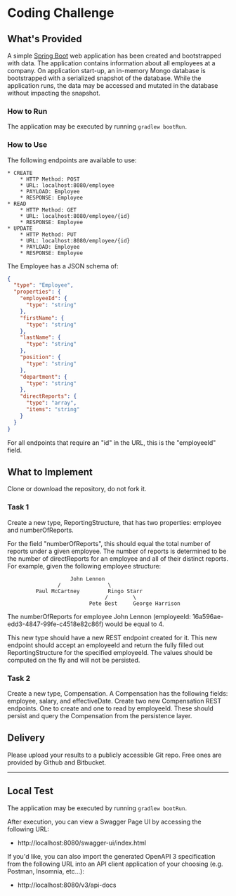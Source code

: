 # Coding Challenge

## What's Provided

A simple [Spring Boot](https://projects.spring.io/spring-boot/) web application has been created and bootstrapped
with data. The application contains information about all employees at a company. On application start-up, an in-memory
Mongo database is bootstrapped with a serialized snapshot of the database. While the application runs, the data may be
accessed and mutated in the database without impacting the snapshot.

### How to Run

The application may be executed by running `gradlew bootRun`.

### How to Use

The following endpoints are available to use:

```
* CREATE
    * HTTP Method: POST 
    * URL: localhost:8080/employee
    * PAYLOAD: Employee
    * RESPONSE: Employee
* READ
    * HTTP Method: GET 
    * URL: localhost:8080/employee/{id}
    * RESPONSE: Employee
* UPDATE
    * HTTP Method: PUT 
    * URL: localhost:8080/employee/{id}
    * PAYLOAD: Employee
    * RESPONSE: Employee
```

The Employee has a JSON schema of:

```json
{
  "type": "Employee",
  "properties": {
    "employeeId": {
      "type": "string"
    },
    "firstName": {
      "type": "string"
    },
    "lastName": {
      "type": "string"
    },
    "position": {
      "type": "string"
    },
    "department": {
      "type": "string"
    },
    "directReports": {
      "type": "array",
      "items": "string"
    }
  }
}
```

For all endpoints that require an "id" in the URL, this is the "employeeId" field.

## What to Implement

Clone or download the repository, do not fork it.

### Task 1

Create a new type, ReportingStructure, that has two properties: employee and numberOfReports.

For the field "numberOfReports", this should equal the total number of reports under a given employee. The number of
reports is determined to be the number of directReports for an employee and all of their distinct reports. For example,
given the following employee structure:

```
                    John Lennon
                /               \
         Paul McCartney         Ringo Starr
                               /        \
                          Pete Best     George Harrison
```

The numberOfReports for employee John Lennon (employeeId: 16a596ae-edd3-4847-99fe-c4518e82c86f) would be equal to 4.

This new type should have a new REST endpoint created for it. This new endpoint should accept an employeeId and return
the fully filled out ReportingStructure for the specified employeeId. The values should be computed on the fly and will
not be persisted.

### Task 2

Create a new type, Compensation. A Compensation has the following fields: employee, salary, and effectiveDate. Create
two new Compensation REST endpoints. One to create and one to read by employeeId. These should persist and query the
Compensation from the persistence layer.

## Delivery

Please upload your results to a publicly accessible Git repo. Free ones are provided by Github and Bitbucket.

---

## Local Test

The application may be executed by running `gradlew bootRun`.

After execution, you can view a Swagger Page UI by accessing the following URL:

- http://localhost:8080/swagger-ui/index.html

If you'd like, you can also import the generated OpenAPI 3 specification from the following URL into an API client
application
of your choosing (e.g. Postman, Insomnia, etc...):

- http://localhost:8080/v3/api-docs